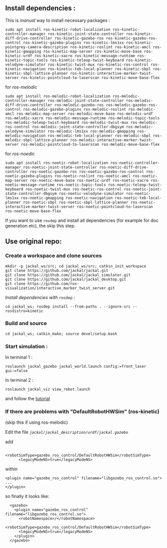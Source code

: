 ## Install dependencies :

This is *manual* way to install necessary packages :
```
sudo apt install ros-kinetic-robot-localization ros-kinetic-controller-manager ros-kinetic-joint-state-controller ros-kinetic-diff-drive-controller ros-kinetic-gazebo-ros ros-kinetic-gazebo-ros-control ros-kinetic-gazebo-plugins ros-kinetic-lms1xx ros-kinetic-pointgrey-camera-description ros-kinetic-roslint ros-kinetic-amcl ros-kinetic-gmapping ros-kinetic-map-server ros-kinetic-move-base ros-kinetic-urdf ros-kinetic-xacro ros-kinetic-message-runtime ros-kinetic-topic-tools ros-kinetic-teleop-twist-keyboard ros-kinetic-velodyne-simulator ros-kinetic-twist-mux ros-kinetic-ros-control ros-kinetic-navigation ros-kinetic-teb-local-planner ros-kinetic-sbpl ros-kinetic-sbpl-lattice-planner ros-kinetic-interactive-marker-twist-server ros-kinetic-pointcloud-to-laserscan ros-kinetic-move-base-flex
```
for *ros-melodic*
```
sudo apt install ros-melodic-robot-localization ros-melodic-controller-manager ros-melodic-joint-state-controller ros-melodic-diff-drive-controller ros-melodic-gazebo-ros ros-melodic-gazebo-ros-control ros-melodic-gazebo-plugins ros-melodic-roslint ros-melodic-amcl ros-melodic-map-server ros-melodic-move-base ros-melodic-urdf ros-melodic-xacro ros-melodic-message-runtime ros-melodic-topic-tools ros-melodic-teleop-twist-keyboard ros-melodic-twist-mux ros-melodic-ros-control ros-melodic-joint-state-controller-dbgsym ros-melodic-velodyne-simulator ros-melodic-lms1xx ros-melodic-gmapping ros-melodic-navigation ros-melodic-teb-local-planner ros-melodic-sbpl ros-melodic-sbpl-lattice-planner ros-melodic-interactive-marker-twist-server ros-melodic-pointcloud-to-laserscan ros-melodic-move-base-flex
```
for *ros-noedic*
```
sudo apt install ros-noetic-robot-localization ros-noetic-controller-manager ros-noetic-joint-state-controller ros-noetic-diff-drive-controller ros-noetic-gazebo-ros ros-noetic-gazebo-ros-control ros-noetic-gazebo-plugins ros-noetic-roslint ros-noetic-amcl ros-noetic-map-server ros-noetic-move-base ros-noetic-urdf ros-noetic-xacro ros-noetic-message-runtime ros-noetic-topic-tools ros-noetic-teleop-twist-keyboard ros-noetic-twist-mux ros-noetic-ros-control ros-noetic-joint-state-controller-dbgsym ros-noetic-velodyne-simulator ros-noetic-lms1xx ros-noetic-gmapping ros-noetic-navigation ros-noetic-teb-local-planner ros-noetic-sbpl ros-noetic-sbpl-lattice-planner ros-noetic-interactive-marker-twist-server ros-noetic-pointcloud-to-laserscan ros-noetic-move-base-flex
```

If you want to use `rosdep` and install all dependencies (for example for doc generation etc), the skip this step.

## Use original repo:

### Create a workspace and clone sources
```
mkdir -p jackal_ws/src; cd jackal_ws/src; catkin_init_workspace
git clone https://github.com/jackal/jackal.git
git clone https://github.com/jackal/jackal_simulator.git
git clone https://github.com/jackal/jackal_desktop.git
git clone https://github.com/ros-visualization/interactive_marker_twist_server.git
```

*Install dependencies with* `rosdep` : 
```
cd jackal_ws; rosdep install --from-paths . --ignore-src --rosdistro=kinetic
```

### Build and source

```
cd jackal_ws; catkin_make; source devel/setup.bash
```
### Start simulation : 

In terminal 1 :
```
roslaunch jackal_gazebo jackal_world.launch config:=front_laser gui:=false
```
In terminal 2 :
```
roslaunch jackal_viz view_robot.launch
```
and follow the [tutorial](http://docs.ros.org/indigo/api/jackal_tutorials/html/simulation.html)


### If there are problems with "DefaultRobotHWSim" (ros-kinetic)
(skip this if using ros-melodic)

Edit the file *``jackal/jackal_description/urdf/jackal.gazebo``*

add
```
      <robotSimType>gazebo_ros_control/DefaultRobotHWSim</robotSimType>
      <legacyModeNS>true</legacyModeNS>
```
within
``` 
<plugin name="gazebo_ros_control" filename="libgazebo_ros_control.so"> 
... 
</plugin> 
```

so finally it looks like:
```
  <gazebo>
    <plugin name="gazebo_ros_control" filename="libgazebo_ros_control.so">
      <robotNamespace>/</robotNamespace>
      <robotSimType>gazebo_ros_control/DefaultRobotHWSim</robotSimType>
      <legacyModeNS>true</legacyModeNS>
    </plugin>
  </gazebo>
```

